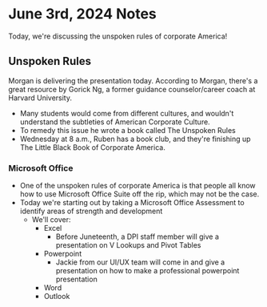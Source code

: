 # June 3rd, 2024 Notes

Today, we're discussing the unspoken rules of corporate America!

## Unspoken Rules

Morgan is delivering the presentation today. According to Morgan, there's a great resource by Gorick Ng, a former guidance counselor/career coach at Harvard University.

- Many students would come from different cultures, and wouldn't understand the subtleties of American Corporate Culture.
- To remedy this issue he wrote a book called The Unspoken Rules
- Wednesday at 8 a.m., Ruben has a book club, and they're finishing up The Little Black Book of Corporate America.

### Microsoft Office

- One of the unspoken rules of corporate America is that people all know how to use Microsoft Office Suite off the rip, which may not be the case.
- Today we're starting out by taking a Microsoft Office Assessment to identify areas of strength and development
  - We'll cover:
    - Excel
      - Before Juneteenth, a DPI staff member will give a presentation on V Lookups and Pivot Tables
    - Powerpoint
      - Jackie from our UI/UX team will come in and give a presentation on how to make a professional powerpoint presentation
    - Word
    - Outlook
